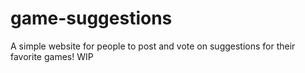 # game-suggestions
A simple website for people to post and vote on suggestions for their favorite games! WIP

